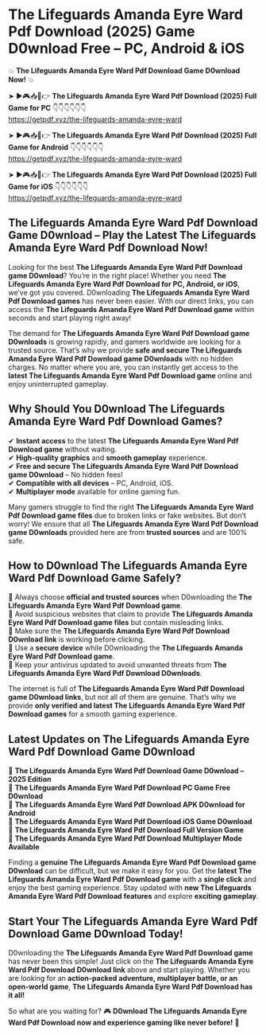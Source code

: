 # The Lifeguards Amanda Eyre Ward Pdf Download (2025) Game D0wnload Free – PC, Android & iOS

💥 **The Lifeguards Amanda Eyre Ward Pdf Download Game D0wnload Now!** 💥  

➤ ►🎮📥📱👉 **The Lifeguards Amanda Eyre Ward Pdf Download (2025) Full Game for PC** 👇👇👇👇👇👇  
https://getpdf.xyz/the-lifeguards-amanda-eyre-ward  

➤ ►🎮📥📱👉 **The Lifeguards Amanda Eyre Ward Pdf Download (2025) Full Game for Android** 👇👇👇👇👇👇  
https://getpdf.xyz/the-lifeguards-amanda-eyre-ward  

➤ ►🎮📥📱👉 **The Lifeguards Amanda Eyre Ward Pdf Download (2025) Full Game for iOS** 👇👇👇👇👇👇  
https://getpdf.xyz/the-lifeguards-amanda-eyre-ward  

## The Lifeguards Amanda Eyre Ward Pdf Download Game D0wnload – Play the Latest The Lifeguards Amanda Eyre Ward Pdf Download Now!

Looking for the best **The Lifeguards Amanda Eyre Ward Pdf Download game D0wnload**? You’re in the right place! Whether you need **The Lifeguards Amanda Eyre Ward Pdf Download for PC, Android, or iOS**, we’ve got you covered. D0wnloading **The Lifeguards Amanda Eyre Ward Pdf Download games** has never been easier. With our direct links, you can access the **The Lifeguards Amanda Eyre Ward Pdf Download game** within seconds and start playing right away!  

The demand for **The Lifeguards Amanda Eyre Ward Pdf Download game D0wnloads** is growing rapidly, and gamers worldwide are looking for a trusted source. That’s why we provide **safe and secure The Lifeguards Amanda Eyre Ward Pdf Download game D0wnloads** with no hidden charges. No matter where you are, you can instantly get access to the **latest The Lifeguards Amanda Eyre Ward Pdf Download game** online and enjoy uninterrupted gameplay.  

## **Why Should You D0wnload The Lifeguards Amanda Eyre Ward Pdf Download Games?**  

✔ **Instant access** to the latest **The Lifeguards Amanda Eyre Ward Pdf Download game** without waiting.  
✔ **High-quality graphics** and **smooth gameplay** experience.  
✔ **Free and secure The Lifeguards Amanda Eyre Ward Pdf Download game D0wnload** – No hidden fees!  
✔ **Compatible with all devices** – PC, Android, iOS.  
✔ **Multiplayer mode** available for online gaming fun.  

Many gamers struggle to find the right **The Lifeguards Amanda Eyre Ward Pdf Download game files** due to broken links or fake websites. But don’t worry! We ensure that all **The Lifeguards Amanda Eyre Ward Pdf Download game D0wnloads** provided here are from **trusted sources** and are 100% safe.  

## **How to D0wnload The Lifeguards Amanda Eyre Ward Pdf Download Game Safely?**  

📌 Always choose **official and trusted sources** when D0wnloading the **The Lifeguards Amanda Eyre Ward Pdf Download game**.  
📌 Avoid suspicious websites that claim to provide **The Lifeguards Amanda Eyre Ward Pdf Download game files** but contain misleading links.  
📌 Make sure the **The Lifeguards Amanda Eyre Ward Pdf Download D0wnload link** is working before clicking.  
📌 Use a **secure device** while D0wnloading the **The Lifeguards Amanda Eyre Ward Pdf Download game**.  
📌 Keep your antivirus updated to avoid unwanted threats from **The Lifeguards Amanda Eyre Ward Pdf Download D0wnloads**.  

The internet is full of **The Lifeguards Amanda Eyre Ward Pdf Download game D0wnload links**, but not all of them are genuine. That’s why we provide **only verified and latest The Lifeguards Amanda Eyre Ward Pdf Download games** for a smooth gaming experience.  

## **Latest Updates on The Lifeguards Amanda Eyre Ward Pdf Download Game D0wnload**  

🔹 **The Lifeguards Amanda Eyre Ward Pdf Download Game D0wnload – 2025 Edition**  
🔹 **The Lifeguards Amanda Eyre Ward Pdf Download PC Game Free D0wnload**  
🔹 **The Lifeguards Amanda Eyre Ward Pdf Download APK D0wnload for Android**  
🔹 **The Lifeguards Amanda Eyre Ward Pdf Download iOS Game D0wnload**  
🔹 **The Lifeguards Amanda Eyre Ward Pdf Download Full Version Game**  
🔹 **The Lifeguards Amanda Eyre Ward Pdf Download Multiplayer Mode Available**  

Finding a **genuine The Lifeguards Amanda Eyre Ward Pdf Download game D0wnload** can be difficult, but we make it easy for you. Get the **latest The Lifeguards Amanda Eyre Ward Pdf Download game** with a **single click** and enjoy the best gaming experience. Stay updated with **new The Lifeguards Amanda Eyre Ward Pdf Download features** and explore **exciting gameplay**.  

## **Start Your The Lifeguards Amanda Eyre Ward Pdf Download Game D0wnload Today!**  

D0wnloading the **The Lifeguards Amanda Eyre Ward Pdf Download game** has never been this simple! Just click on the **The Lifeguards Amanda Eyre Ward Pdf Download D0wnload link** above and start playing. Whether you are looking for an **action-packed adventure, multiplayer battle, or an open-world game**, **The Lifeguards Amanda Eyre Ward Pdf Download has it all!**  

So what are you waiting for? 🎮 **D0wnload The Lifeguards Amanda Eyre Ward Pdf Download now and experience gaming like never before!** 🚀  